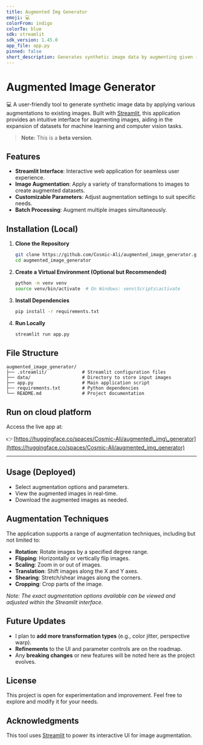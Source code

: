 ```yaml
---
title: Augmented Img Generator
emoji: 💻
colorFrom: indigo
colorTo: blue
sdk: streamlit
sdk_version: 1.45.0
app_file: app.py
pinned: false
short_description: Generates synthetic image data by augmenting given images
---
```


# Augmented Image Generator

💻 A user-friendly tool to generate synthetic image data by applying various augmentations to existing images. Built with [Streamlit](https://streamlit.io/), this application provides an intuitive interface for augmenting images, aiding in the expansion of datasets for machine learning and computer vision tasks.

> **Note:** This is a **beta version**.

## Features

- **Streamlit Interface**: Interactive web application for seamless user experience.
- **Image Augmentation**: Apply a variety of transformations to images to create augmented datasets.
- **Customizable Parameters**: Adjust augmentation settings to suit specific needs.
- **Batch Processing**: Augment multiple images simultaneously.

## Installation (Local)

1. **Clone the Repository**

   ```bash
   git clone https://github.com/Cosmic-Ali/augmented_image_generator.git
   cd augmented_image_generator
   ```

2. **Create a Virtual Environment (Optional but Recommended)**

   ```bash
   python -m venv venv
   source venv/bin/activate  # On Windows: venv\Scripts\activate
   ```

3. **Install Dependencies**

   ```bash
   pip install -r requirements.txt
   ```

4. **Run Locally**

   ```bash
   streamlit run app.py
   ```
## File Structure

```plaintext
augmented_image_generator/
├── .streamlit/             # Streamlit configuration files
├── data/                   # Directory to store input images
├── app.py                  # Main application script
├── requirements.txt        # Python dependencies
└── README.md               # Project documentation
```

## **Run on cloud platform**
   
   Access the live app at:

👉 [https://huggingface.co/spaces/Cosmic-Ali/augmented\_img\_generator](https://huggingface.co/spaces/Cosmic-Ali/augmented_img_generator)


---

## Usage (Deployed)

* Select augmentation options and parameters.
* View the augmented images in real-time.
* Download the augmented images as needed.

## Augmentation Techniques

The application supports a range of augmentation techniques, including but not limited to:

* **Rotation**: Rotate images by a specified degree range.
* **Flipping**: Horizontally or vertically flip images.
* **Scaling**: Zoom in or out of images.
* **Translation**: Shift images along the X and Y axes.
* **Shearing**: Stretch/shear images along the corners.
* **Cropping**: Crop parts of the image.

*Note: The exact augmentation options available can be viewed and adjusted within the Streamlit interface.*

## Future Updates

* I plan to **add more transformation types** (e.g., color jitter, perspective warp).
* **Refinements** to the UI and parameter controls are on the roadmap.
* Any **breaking changes** or new features will be noted here as the project evolves.

## License

This project is open for experimentation and improvement. Feel free to explore and modify it for your needs.

## Acknowledgments

This tool uses [Streamlit](https://streamlit.io/) to power its interactive UI for image augmentation.

```
```
